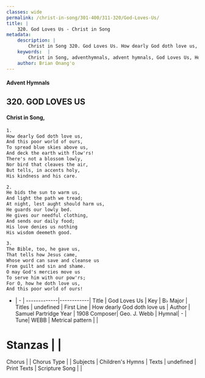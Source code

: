 ```yaml
---
classes: wide
permalink: /christ-in-song/301-400/311-320/God-Loves-Us/
title: |
    320. God Loves Us - Christ in Song
metadata:
    description: |
        Christ in Song 320. God Loves Us. How dearly God doth love us, And this poor world of ours, To spread blue skies above us, And deck the earth with flow'rs! There's not a blossom lowly, Nor bird that cleaves the air, But tells, in accents holy, His kindness and his care.
    keywords:  |
        Christ in Song, adventhymnals, advent hymnals, God Loves Us, How dearly God doth love us. 
    author: Brian Onang'o
---
```


#### Advent Hymnals
## 320. GOD LOVES US
####  Christ in Song,

```txt
1.
How dearly God doth love us,
And this poor world of ours,
To spread blue skies above us,
And deck the earth with flow'rs!
There's not a blossom lowly,
Nor bird that cleaves the air,
But tells, in accents holy,
His kindness and his care.

2.
He bids the sun to warm us,
And light the path we tread;
At night, lest aught should harm us,
He guards our lowly bed.
He gives our needful clothing,
And sends our daily food;
His love denies us nothing
His wisdom deemeth good.

3.
The Bible, too, he gave us,
That tells how Jesus came,
Whose word can save and cleanse us
From guilt and sin and shame.
O may God's mercies move us
To serve him with our pow'rs;
For O, how he doth love us,
And this poor world of ours!

```

- |   -  |
-------------|------------|
Title | God Loves Us |
Key | B♭ Major |
Titles | undefined |
First Line | How dearly God doth love us |
Author | Samuel Partridge
Year | 1908
Composer| Geo. J. Webb |
Hymnal|  - |
Tune| WEBB |
Metrical pattern | |
# Stanzas |  |
Chorus |  |
Chorus Type |  |
Subjects | Children's Hymns |
Texts | undefined |
Print Texts | 
Scripture Song |  |
    
